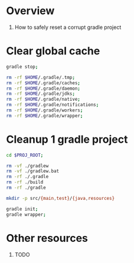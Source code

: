 # Overview
1. How to safely reset a corrupt gradle project

# Clear global cache
```bash
gradle stop;

rm -rf $HOME/.gradle/.tmp;
rm -rf $HOME/.gradle/caches;
rm -rf $HOME/.gradle/daemon;
rm -rf $HOME/.gradle/jdks;
rm -rf $HOME/.gradle/native;
rm -rf $HOME/.gradle/notifications;
rm -rf $HOME/.gradle/workers;
rm -rf $HOME/.gradle/wrapper;
```


# Cleanup 1 gradle project
```bash
cd $PROJ_ROOT;

rm -vf ./gradlew
rm -vf ./gradlew.bat
rm -rf ./.gradle
rm -rf ./build
rm -rf ./gradle

mkdir -p src/{main,test}/{java,resources}

gradle init;
gradle wrapper;
```


# Other resources
1. TODO
